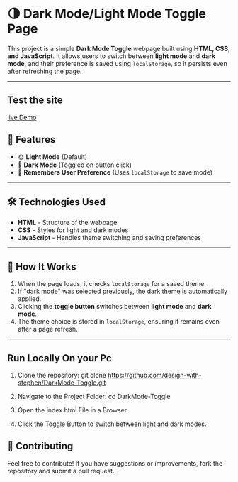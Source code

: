 # 🌗 Dark Mode/Light Mode Toggle Page

This project is a simple **Dark Mode Toggle** webpage built using **HTML, CSS, and JavaScript**. It allows users to switch between **light mode** and **dark mode**, and their preference is saved using `localStorage`, so it persists even after refreshing the page.

---
## Test the site
[live Demo]()

## 🚀 Features
- 🌞 **Light Mode** (Default)
- 🌙 **Dark Mode** (Toggled on button click)
- 🔄 **Remembers User Preference** (Uses `localStorage` to save mode)

---

## 🛠️ Technologies Used
- **HTML** - Structure of the webpage
- **CSS** - Styles for light and dark modes
- **JavaScript** - Handles theme switching and saving preferences

---

## 📜 How It Works
1. When the page loads, it checks `localStorage` for a saved theme.
2. If "dark mode" was selected previously, the dark theme is automatically applied.
3. Clicking the **toggle button** switches between **light mode** and **dark mode**.
4. The theme choice is stored in `localStorage`, ensuring it remains even after a page refresh.

---

## Run Locally On your Pc 
1. Clone the repository:
git clone https://github.com/design-with-stephen/DarkMode-Toggle.git

2. Navigate to the Project Folder:
cd DarkMode-Toggle

3. Open the index.html File in a Browser.
4. Click the Toggle Button to switch between light and dark modes.

## 🤝 Contributing
Feel free to contribute! If you have suggestions or improvements, fork the repository and submit a pull request.




